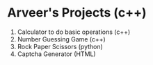 # Arveer's Projects (c++)
1. Calculator to do basic operations (c++)
2. Number Guessing Game (c++)
3. Rock Paper Scissors (python)
4. Captcha Generator (HTML)
